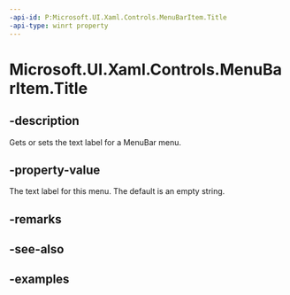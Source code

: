 ```yaml
---
-api-id: P:Microsoft.UI.Xaml.Controls.MenuBarItem.Title
-api-type: winrt property
---
```

<!-- Property syntax.
public string Title { get;  set; }
-->

# Microsoft.UI.Xaml.Controls.MenuBarItem.Title


## -description

Gets or sets the text label for a MenuBar menu.


## -property-value

The text label for this menu. The default is an empty string.


## -remarks


## -see-also


## -examples


